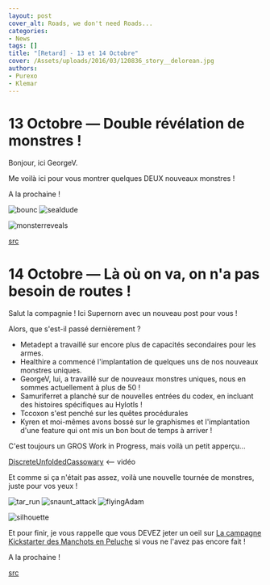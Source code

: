 ```yaml
---
layout: post
cover_alt: Roads, we don't need Roads...
categories:
- News
tags: []
title: "[Retard] - 13 et 14 Octobre"
cover: /Assets/uploads/2016/03/120836_story__delorean.jpg
authors:
- Purexo
- Klemar
---
```

# 13 Octobre — Double révélation de monstres !

Bonjour, ici GeorgeV.

Me voilà ici pour vous montrer quelques DEUX nouveaux monstres !

A la prochaine !

![bounc]({{site.asset_path.uploads}}/2016/03/bounc.gif) ![sealdude]({{site.asset_path.uploads}}/2016/03/sealdude.gif)

![monsterreveals]({{site.asset_path.uploads}}/2016/03/monsterreveals.png)

[src](http://playstarbound.com/13th-october-two-monster-reveals/)

# 14 Octobre — Là où on va, on n'a pas besoin de routes !

Salut la compagnie ! Ici Supernorn avec un nouveau post pour vous !

Alors, que s'est-il passé dernièrement ?

- Metadept a travaillé sur encore plus de capacités secondaires pour les armes.
- Healthire a commencé l'implantation de quelques uns de nos nouveaux monstres uniques.
- GeorgeV, lui, a travaillé sur de nouveaux monstres uniques, nous en sommes actuellement à plus de 50 !
- Samuriferret a planché sur de nouvelles entrées du codex, en incluant des histoires spécifiques au Hylotls !
- Tccoxon s'est penché sur les quêtes procédurales
- Kyren et moi-mêmes avons bossé sur le graphismes et l'implantation d'une feature qui ont mis un bon bout de temps à arriver !

C'est toujours un GROS Work in Progress, mais voilà un petit apperçu...

[DiscreteUnfoldedCassowary](http://fat.gfycat.com/DiscreteUnfoldedCassowary.webm) <-- vidéo

Et comme si ça n'était pas assez, voilà une nouvelle tournée de monstres, juste pour vos yeux !

![tar_run]({{site.asset_path.uploads}}/2016/03/tar_run.gif) ![snaunt_attack]({{site.asset_path.uploads}}/2016/03/snaunt_attack.gif) ![flyingAdam]({{site.asset_path.uploads}}/2016/03/flyingAdam.gif)

![silhouette]({{site.asset_path.uploads}}/2016/03/silhouette1.png)

Et pour finir, je vous rappelle que vous DEVEZ jeter un oeil sur [La campagne Kickstarter des Manchots en Peluche](https://www.kickstarter.com/projects/731983185/starbound-penguin-plush-project) si vous ne l'avez pas encore fait !

A la prochaine !

[src](http://playstarbound.com/14th-october-roads-we-dont-need-roads/)
